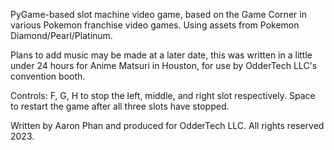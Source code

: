 PyGame-based slot machine video game, based on the Game Corner in various 
Pokemon franchise video games. Using assets from Pokemon Diamond/Pearl/Platinum.

Plans to add music may be made at a later date, this was written in a little under 24 hours 
for Anime Matsuri in Houston, for use by OdderTech LLC's convention booth.

Controls: F, G, H to stop the left, middle, and right slot respectively. Space to restart 
the game after all three slots have stopped.

Written by Aaron Phan and produced for OdderTech LLC. All rights reserved 2023.
